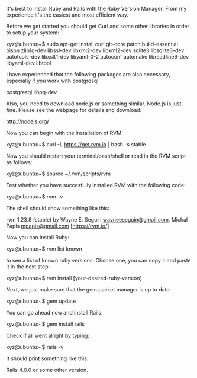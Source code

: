 It's best to install Ruby and Rails with the Ruby Version Manager.
From my experience it's the easiest and most efficient way. 

Before we get started you should get Curl and some other libraries 
in order to setup your system:

xyz@ubuntu:~$ sudo apt-get install curl git-core patch
   build-essential bison zlib1g-dev libssl-dev libxml2-dev
   libxml2-dev sqlite3 libsqlite3-dev autotools-dev
   libxslt1-dev libyaml-0-2 autoconf automake libreadline6-dev
   libyaml-dev libtool
   
   
I have experienced that the following packages are also necessary, especially if 
you work with postgresql

postgresql
libpq-dev

Also, you need to download node.js or something similar. Node.js is just fine. Please
see the webpage for details and download:

http://nodejs.org/

Now you can begin with the installation of RVM:

xyz@ubuntu:~$ curl -L https://get.rvm.io | bash -s stable

Now you should restart your terminal/bash/shell or read in the RVM script
as follows:

xyz@ubuntu:~$ source ~/.rvm/scripts/rvm

Test whether you have succesfully installed RVM with the following code:

xyz@ubuntu:~$ rvm -v

The shell should show something like this: 

rvm 1.23.8 (stable) by Wayne E. Seguin <wayneeseguin@gmail.com>, 
Michal Papis <mpapis@gmail.com> [https://rvm.io/]

Now you can install Ruby:

xyz@ubuntu:~$ rvm list known

to see a list of known ruby versions. Choose one, you can copy it and paste it in the next step:

xyz@ubuntu:~$ rvm install [your-desired-ruby-version]

Next, we just make sure that the gem packet manager is up to date:

xyz@ubuntu:~$ gem update

You can go ahead now and install Rails: 

xyz@ubuntu:~$ gem install rails

Check if all went alright by typing: 

xyz@ubuntu:~$ rails -v

It should print something like this:

Rails 4.0.0 or some other version.

